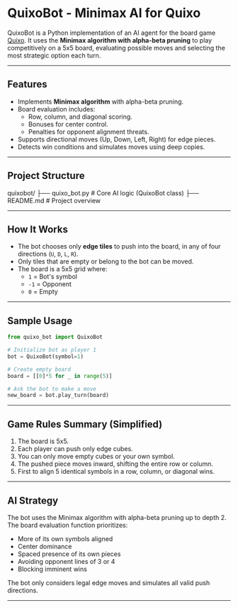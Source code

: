 # QuixoBot - Minimax AI for Quixo

QuixoBot is a Python implementation of an AI agent for the board game [Quixo]([https://en.wikipedia.org/wiki/Quixo](https://www.artofplay.com/products/quixo?srsltid=AfmBOoose3LRfh4u9d10AUDmMKg2IYw--_TQpov9mfNuOi5Cs4fwM6Qw)). It uses the **Minimax algorithm with alpha-beta pruning** to play competitively on a 5x5 board, evaluating possible moves and selecting the most strategic option each turn.

---

## Features

- Implements **Minimax algorithm** with alpha-beta pruning.
- Board evaluation includes:
  - Row, column, and diagonal scoring.
  - Bonuses for center control.
  - Penalties for opponent alignment threats.
- Supports directional moves (Up, Down, Left, Right) for edge pieces.
- Detects win conditions and simulates moves using deep copies.

---

## Project Structure
quixobot/
├── quixo_bot.py # Core AI logic (QuixoBot class)
├── README.md # Project overview


---

## How It Works

- The bot chooses only **edge tiles** to push into the board, in any of four directions (`U`, `D`, `L`, `R`).
- Only tiles that are empty or belong to the bot can be moved.
- The board is a 5x5 grid where:
  - `1` = Bot's symbol
  - `-1` = Opponent
  - `0` = Empty

---

## Sample Usage

```python
from quixo_bot import QuixoBot

# Initialize bot as player 1
bot = QuixoBot(symbol=1)

# Create empty board
board = [[0]*5 for _ in range(5)]

# Ask the bot to make a move
new_board = bot.play_turn(board)
```
---

## Game Rules Summary (Simplified)
1. The board is 5x5.
2. Each player can push only edge cubes.
3. You can only move empty cubes or your own symbol.
4. The pushed piece moves inward, shifting the entire row or column.
5. First to align 5 identical symbols in a row, column, or diagonal wins.

--- 

## AI Strategy 
The bot uses the Minimax algorithm with alpha-beta pruning up to depth 2.
The board evaluation function prioritizes:

- More of its own symbols aligned
- Center dominance
- Spaced presence of its own pieces
- Avoiding opponent lines of 3 or 4
- Blocking imminent wins

The bot only considers legal edge moves and simulates all valid push directions.

--- 
